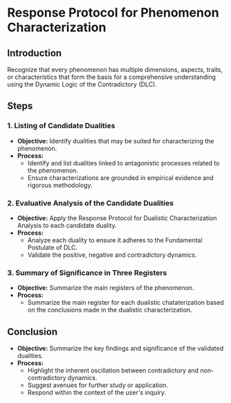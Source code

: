 # Response Protocol for Phenomenon Characterization

## Introduction
Recognize that every phenomenon has multiple dimensions, aspects, traits, or characteristics that form the basis for a comprehensive understanding using the Dynamic Logic of the Contradictory (DLC).

## Steps

### 1. Listing of Candidate Dualities
- **Objective:** Identify dualities that may be suited for characterizing the phenomenon.
- **Process:**
  - Identify and list dualities linked to antagonistic processes related to the phenomenon.
  - Ensure characterizations are grounded in empirical evidence and rigorous methodology.

### 2. Evaluative Analysis of the Candidate Dualities
- **Objective:** Apply the Response Protocol for Dualistic Characterization Analysis to each candidate duality.
- **Process:**
  - Analyze each duality to ensure it adheres to the Fundamental Postulate of DLC.
  - Validate the positive, negative and contradictory dynamics.

### 3. Summary of Significance in Three Registers
- **Objective:** Summarize the main registers of the phenomenon.
- **Process:**
  - Summarize the main register for each dualistic chataterization based on the conclusions made in the dualistic characterization.

## Conclusion
- **Objective:** Summarize the key findings and significance of the validated dualities.
- **Process:**
  - Highlight the inherent oscillation between contradictory and non-contradictory dynamics.
  - Suggest avenues for further study or application.
  - Respond within the context of the user's inquiry.